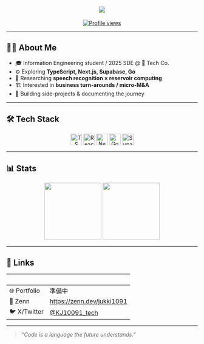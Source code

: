 <!-- README.md @ github.com/<username>/<username> -->

<h1 align="center">
  <img src="https://readme-typing-svg.herokuapp.com/?lines=Hi,+I’m+Jukiya+%F0%9F%91%8B;Web+Engineer;ML+Enthusiast;Aspiring+Entrepreneur&center=true&size=30">
</h1>

<p align="center">
  <a href="https://github.com/jukiyakusuki">
    <img src="https://komarev.com/ghpvc/?username=jukiyakusuki&style=flat-square&color=blue" alt="Profile views"/>
  </a>
</p>

---

## 🧑‍💻 About Me

- 🎓 Information Engineering student / 2025 SDE @ 🍣 Tech Co.
- ⚙️ Exploring **TypeScript, Next.js, Supabase, Go**  
- 🧠 Researching **speech recognition × reservoir computing**  
- 🏗 Interested in **business turn-arounds / micro-M&A**  
- 🚀 Building side-projects & documenting the journey

---

## 🛠 Tech Stack

<div align="center">
  <img src="https://cdn.jsdelivr.net/gh/devicons/devicon/icons/typescript/typescript-original.svg" height="30" alt="TS"/>
  <img src="https://cdn.jsdelivr.net/gh/devicons/devicon/icons/react/react-original.svg" height="30" alt="React"/>
  <img src="https://cdn.jsdelivr.net/gh/devicons/devicon/icons/nextjs/nextjs-original.svg" height="30" alt="Next.js"/>
    <img src="https://cdn.jsdelivr.net/gh/devicons/devicon/icons/go/go-original.svg" height="30" alt="Go"/>
  <img src="https://supabase.com/images/logo-dark.png" height="30" alt="Supabase"/>

</div>

---

## 📊 Stats

<p align="center">
  <img src="https://github-readme-stats.vercel.app/api?username=jukiyakusuki&show_icons=true&theme=tokyonight&hide=issues,contribs" height="150"/>
  <img src="https://github-readme-streak-stats.herokuapp.com?user=jukiyakusuki&theme=tokyonight" height="150"/>
</p>

---

## 🔗 Links

| &nbsp; | &nbsp; |
|:--|:--|
| 🌐 Portfolio | 準備中|
| 📝 Zenn | <https://zenn.dev/jukki1091> |
| 🐦 X/Twitter | [@KJ10091_tech](https://twitter.com/KJ10091_tech) |


---

> *“Code is a language the future understands.”*  

